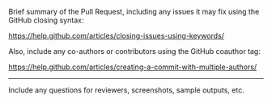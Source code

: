 Brief summary of the Pull Request, including any issues it may fix using the GitHub closing syntax:

https://help.github.com/articles/closing-issues-using-keywords/

Also, include any co-authors or contributors using the GitHub coauthor tag:

https://help.github.com/articles/creating-a-commit-with-multiple-authors/

---

Include any questions for reviewers, screenshots, sample outputs, etc.
